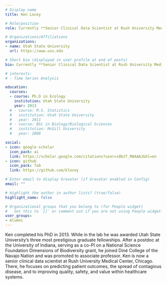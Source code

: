 ```yaml
---
# Display name
title: Ken Locey

# Role/position
role: Currently **Senior Clinical Data Scientist at Rush University Medical Center**. Weecology PhD

# Organizations/Affiliations
organizations:
- name: Utah State University
  url: https://www.usu.edu

# Short bio (displayed in user profile at end of posts)
bio: Currently **Senior Clinical Data Scientist at Rush University Medical Center**. Weecology PhD

# interests:
# - Time Series Analysis

education:
  courses:
  - course: Ph.D in Ecology
    institution: Utah State University
    year: 2013
  # - course: M.S. Statistics
  #   institution: Utah State University
  #   year: 2011
  # - course: BSc in Biology/Biological Sciences
  #   institution: McGill University
  #   year: 2008

social:
- icon: google-scholar
  icon_pack: ai
  link: https://scholar.google.com/citations?user=z8bzT_MAAAAJ&hl=en
- icon: github
  icon_pack: fab
  link: https://github.com/klocey

# Enter email to display Gravatar (if Gravatar enabled in Config)
email: ""

# Highlight the author in author lists? (true/false)
highlight_name: false

# Organizational groups that you belong to (for People widget)
#   Set this to `[]` or comment out if you are not using People widget.
user_groups:
- Alumni
---
```


Ken completed his PhD in 2013. While in the lab he was awarded Utah State University’s three most prestigious graduate fellowships. After a postdoc at the University of Indiana, serving as a co-PI on a National Science Foundation Dimensions of Biodiversity grant, he joined Diné College of the Navajo Nation and was promoted to associate professor. Ken is now a senior clinical data scientist at Rush University Medical Center, Chicago. There, he focuses on predicting patient outcomes, the spread of contagious disease, and to improving quality, safety, and value within healthcare systems.
